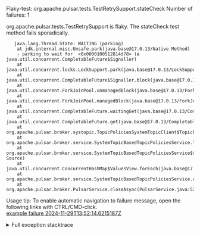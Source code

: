         
Flaky-test: org.apache.pulsar.tests.TestRetrySupport.stateCheck
Number of failures: 1

org.apache.pulsar.tests.TestRetrySupport is flaky. The stateCheck test method fails sporadically.

```
   java.lang.Thread.State: WAITING (parking)
	at jdk.internal.misc.Unsafe.park(java.base@17.0.13/Native Method)
	- parking to wait for  <0x0000100512814d78> (a java.util.concurrent.CompletableFuture$Signaller)
	at java.util.concurrent.locks.LockSupport.park(java.base@17.0.13/LockSupport.java:211)
	at java.util.concurrent.CompletableFuture$Signaller.block(java.base@17.0.13/CompletableFuture.java:1864)
	at java.util.concurrent.ForkJoinPool.unmanagedBlock(java.base@17.0.13/ForkJoinPool.java:3465)
	at java.util.concurrent.ForkJoinPool.managedBlock(java.base@17.0.13/ForkJoinPool.java:3436)
	at java.util.concurrent.CompletableFuture.waitingGet(java.base@17.0.13/CompletableFuture.java:1898)
	at java.util.concurrent.CompletableFuture.get(java.base@17.0.13/CompletableFuture.java:2072)
	at org.apache.pulsar.broker.systopic.TopicPoliciesSystemTopicClient$TopicPolicyReader.close(TopicPoliciesSystemTopicClient.java:200)
	at org.apache.pulsar.broker.service.SystemTopicBasedTopicPoliciesService.lambda$close$33(SystemTopicBasedTopicPoliciesService.java:702)
	at org.apache.pulsar.broker.service.SystemTopicBasedTopicPoliciesService$$Lambda$2024/0x00007fec98c26af8.accept(Unknown Source)
	at java.util.concurrent.ConcurrentHashMap$ValuesView.forEach(java.base@17.0.13/ConcurrentHashMap.java:4780)
	at org.apache.pulsar.broker.service.SystemTopicBasedTopicPoliciesService.close(SystemTopicBasedTopicPoliciesService.java:698)
	at org.apache.pulsar.broker.PulsarService.closeAsync(PulsarService.java:522)
```

Usage tip: To enable automatic navigation to failure message, open the following links with CTRL/CMD-click.  
[example failure 2024-11-29T13:52:14.6215187Z](https://github.com/apache/pulsar/actions/runs/12084519005/job/33699896663#step:10:99)  


<details>
<summary>Full exception stacktrace</summary>
<code><pre>
   java.lang.Thread.State: WAITING (parking)
	at jdk.internal.misc.Unsafe.park(java.base@17.0.13/Native Method)
	- parking to wait for  <0x0000100512814d78> (a java.util.concurrent.CompletableFuture$Signaller)
	at java.util.concurrent.locks.LockSupport.park(java.base@17.0.13/LockSupport.java:211)
	at java.util.concurrent.CompletableFuture$Signaller.block(java.base@17.0.13/CompletableFuture.java:1864)
	at java.util.concurrent.ForkJoinPool.unmanagedBlock(java.base@17.0.13/ForkJoinPool.java:3465)
	at java.util.concurrent.ForkJoinPool.managedBlock(java.base@17.0.13/ForkJoinPool.java:3436)
	at java.util.concurrent.CompletableFuture.waitingGet(java.base@17.0.13/CompletableFuture.java:1898)
	at java.util.concurrent.CompletableFuture.get(java.base@17.0.13/CompletableFuture.java:2072)
	at org.apache.pulsar.broker.systopic.TopicPoliciesSystemTopicClient$TopicPolicyReader.close(TopicPoliciesSystemTopicClient.java:200)
	at org.apache.pulsar.broker.service.SystemTopicBasedTopicPoliciesService.lambda$close$33(SystemTopicBasedTopicPoliciesService.java:702)
	at org.apache.pulsar.broker.service.SystemTopicBasedTopicPoliciesService$$Lambda$2024/0x00007fec98c26af8.accept(Unknown Source)
	at java.util.concurrent.ConcurrentHashMap$ValuesView.forEach(java.base@17.0.13/ConcurrentHashMap.java:4780)
	at org.apache.pulsar.broker.service.SystemTopicBasedTopicPoliciesService.close(SystemTopicBasedTopicPoliciesService.java:698)
	at org.apache.pulsar.broker.PulsarService.closeAsync(PulsarService.java:522)
	at java.lang.invoke.DirectMethodHandle$Holder.invokeVirtual(java.base@17.0.13/DirectMethodHandle$Holder)
	at java.lang.invoke.LambdaForm$MH/0x00007fec984a8000.invoke(java.base@17.0.13/LambdaForm$MH)
	at java.lang.invoke.LambdaForm$MH/0x00007fec984a8400.invoke(java.base@17.0.13/LambdaForm$MH)
	at java.lang.invoke.LambdaForm$MH/0x00007fec984a8800.invokeExact_MT(java.base@17.0.13/LambdaForm$MH)
	at java.lang.invoke.MethodHandle.invokeWithArguments(java.base@17.0.13/MethodHandle.java:732)
	at org.mockito.internal.util.reflection.InstrumentationMemberAccessor$Dispatcher$ByteBuddy$TlYvNshW.invokeWithArguments(Unknown Source)
	at org.mockito.internal.util.reflection.InstrumentationMemberAccessor.invoke(InstrumentationMemberAccessor.java:251)
	at org.mockito.internal.util.reflection.ModuleMemberAccessor.invoke(ModuleMemberAccessor.java:55)
	at org.mockito.internal.creation.bytebuddy.MockMethodAdvice.tryInvoke(MockMethodAdvice.java:314)
	at org.mockito.internal.creation.bytebuddy.MockMethodAdvice$RealMethodCall.invoke(MockMethodAdvice.java:234)
	at org.mockito.internal.invocation.InterceptedInvocation.callRealMethod(InterceptedInvocation.java:142)
	at org.mockito.internal.stubbing.answers.CallsRealMethods.answer(CallsRealMethods.java:45)
	at org.mockito.Answers.answer(Answers.java:90)
	at org.mockito.internal.handler.MockHandlerImpl.handle(MockHandlerImpl.java:111)
	at org.mockito.internal.handler.NullResultGuardian.handle(NullResultGuardian.java:29)
	at org.mockito.internal.handler.InvocationNotifierHandler.handle(InvocationNotifierHandler.java:34)
	at org.mockito.internal.creation.bytebuddy.MockMethodInterceptor.doIntercept(MockMethodInterceptor.java:82)
	at org.mockito.internal.creation.bytebuddy.MockMethodAdvice.handle(MockMethodAdvice.java:134)
	at org.apache.pulsar.broker.PulsarService.closeAsync(PulsarService.java:509)
	at org.apache.pulsar.broker.PulsarService.close(PulsarService.java:484)
	at java.lang.invoke.LambdaForm$DMH/0x00007fec9819c000.invokeVirtual(java.base@17.0.13/LambdaForm$DMH)
	at java.lang.invoke.LambdaForm$MH/0x00007fec98554c00.invoke(java.base@17.0.13/LambdaForm$MH)
	at java.lang.invoke.LambdaForm$MH/0x00007fec984a8400.invoke(java.base@17.0.13/LambdaForm$MH)
	at java.lang.invoke.LambdaForm$MH/0x00007fec984a8800.invokeExact_MT(java.base@17.0.13/LambdaForm$MH)
	at java.lang.invoke.MethodHandle.invokeWithArguments(java.base@17.0.13/MethodHandle.java:732)
	at org.mockito.internal.util.reflection.InstrumentationMemberAccessor$Dispatcher$ByteBuddy$TlYvNshW.invokeWithArguments(Unknown Source)
	at org.mockito.internal.util.reflection.InstrumentationMemberAccessor.invoke(InstrumentationMemberAccessor.java:251)
	at org.mockito.internal.util.reflection.ModuleMemberAccessor.invoke(ModuleMemberAccessor.java:55)
	at org.mockito.internal.creation.bytebuddy.MockMethodAdvice.tryInvoke(MockMethodAdvice.java:314)
	at org.mockito.internal.creation.bytebuddy.MockMethodAdvice$RealMethodCall.invoke(MockMethodAdvice.java:234)
	at org.mockito.internal.invocation.InterceptedInvocation.callRealMethod(InterceptedInvocation.java:142)
	at org.mockito.internal.stubbing.answers.CallsRealMethods.answer(CallsRealMethods.java:45)
	at org.mockito.Answers.answer(Answers.java:90)
	at org.mockito.internal.handler.MockHandlerImpl.handle(MockHandlerImpl.java:111)
	at org.mockito.internal.handler.NullResultGuardian.handle(NullResultGuardian.java:29)
	at org.mockito.internal.handler.InvocationNotifierHandler.handle(InvocationNotifierHandler.java:34)
	at org.mockito.internal.creation.bytebuddy.MockMethodInterceptor.doIntercept(MockMethodInterceptor.java:82)
	at org.mockito.internal.creation.bytebuddy.MockMethodAdvice.handle(MockMethodAdvice.java:134)
	at org.apache.pulsar.broker.PulsarService.close(PulsarService.java:484)
	at org.apache.pulsar.broker.testcontext.PulsarTestContext$StartableCustomBuilder.lambda$initializePulsarServices$0(PulsarTestContext.java:779)
	at org.apache.pulsar.broker.testcontext.PulsarTestContext$StartableCustomBuilder$$Lambda$560/0x00007fec98550758.close(Unknown Source)
	at org.apache.pulsar.broker.testcontext.PulsarTestContext.callCloseables(PulsarTestContext.java:218)
	at org.apache.pulsar.broker.testcontext.PulsarTestContext.close(PulsarTestContext.java:212)
	at org.apache.pulsar.broker.auth.MockedPulsarServiceBaseTest.internalCleanup(MockedPulsarServiceBaseTest.java:287)
	at org.apache.pulsar.broker.loadbalance.extensions.ExtensibleLoadManagerImplBaseTest.cleanup(ExtensibleLoadManagerImplBaseTest.java:171)
	at org.apache.pulsar.tests.TestRetrySupport.stateCheck(TestRetrySupport.java:56)
	at jdk.internal.reflect.GeneratedMethodAccessor168.invoke(Unknown Source)
	at jdk.internal.reflect.DelegatingMethodAccessorImpl.invoke(java.base@17.0.13/DelegatingMethodAccessorImpl.java:43)
	at java.lang.reflect.Method.invoke(java.base@17.0.13/Method.java:569)
	at org.testng.internal.invokers.MethodInvocationHelper.invokeMethod(MethodInvocationHelper.java:139)
	at org.testng.internal.invokers.MethodInvocationHelper.invokeMethodConsideringTimeout(MethodInvocationHelper.java:69)
	at org.testng.internal.invokers.ConfigInvoker.invokeConfigurationMethod(ConfigInvoker.java:361)
	at org.testng.internal.invokers.ConfigInvoker.invokeConfigurations(ConfigInvoker.java:296)
	at org.testng.internal.invokers.TestInvoker.runConfigMethods(TestInvoker.java:823)
	at org.testng.internal.invokers.TestInvoker.invokeMethod(TestInvoker.java:590)
	at org.testng.internal.invokers.TestInvoker.retryFailed(TestInvoker.java:263)
	at org.testng.internal.invokers.MethodRunner.runInSequence(MethodRunner.java:62)
	at org.testng.internal.invokers.TestInvoker$MethodInvocationAgent.invoke(TestInvoker.java:969)
	at org.testng.internal.invokers.TestInvoker.invokeTestMethods(TestInvoker.java:194)
	at org.testng.internal.invokers.TestMethodWorker.invokeTestMethods(TestMethodWorker.java:148)
	at org.testng.internal.invokers.TestMethodWorker.run(TestMethodWorker.java:128)
	at org.testng.TestRunner$$Lambda$372/0x00007fec98310c08.accept(Unknown Source)
	at java.util.ArrayList.forEach(java.base@17.0.13/ArrayList.java:1511)
	at org.testng.TestRunner.privateRun(TestRunner.java:829)
	at org.testng.TestRunner.run(TestRunner.java:602)
	at org.testng.SuiteRunner.runTest(SuiteRunner.java:437)
	at org.testng.SuiteRunner.runSequentially(SuiteRunner.java:431)
	at org.testng.SuiteRunner.privateRun(SuiteRunner.java:391)
	at org.testng.SuiteRunner.run(SuiteRunner.java:330)
	at org.testng.SuiteRunnerWorker.runSuite(SuiteRunnerWorker.java:52)
	at org.testng.SuiteRunnerWorker.run(SuiteRunnerWorker.java:95)
	at org.testng.TestNG.runSuitesSequentially(TestNG.java:1256)
	at org.testng.TestNG.runSuitesLocally(TestNG.java:1176)
	at org.testng.TestNG.runSuites(TestNG.java:1099)
	at org.testng.TestNG.run(TestNG.java:1067)
	at org.apache.maven.surefire.testng.TestNGExecutor.run(TestNGExecutor.java:155)
	at org.apache.maven.surefire.testng.TestNGDirectoryTestSuite.executeSingleClass(TestNGDirectoryTestSuite.java:102)
	at org.apache.maven.surefire.testng.TestNGDirectoryTestSuite.executeLazy(TestNGDirectoryTestSuite.java:117)
	at org.apache.maven.surefire.testng.TestNGDirectoryTestSuite.execute(TestNGDirectoryTestSuite.java:86)
	at org.apache.maven.surefire.testng.TestNGProvider.invoke(TestNGProvider.java:137)
	at org.apache.maven.surefire.booter.ForkedBooter.runSuitesInProcess(ForkedBooter.java:385)
	at org.apache.maven.surefire.booter.ForkedBooter.execute(ForkedBooter.java:162)
	at org.apache.maven.surefire.booter.ForkedBooter.run(ForkedBooter.java:507)
	at org.apache.maven.surefire.booter.ForkedBooter.main(ForkedBooter.java:495)
</pre></code>
</details>

